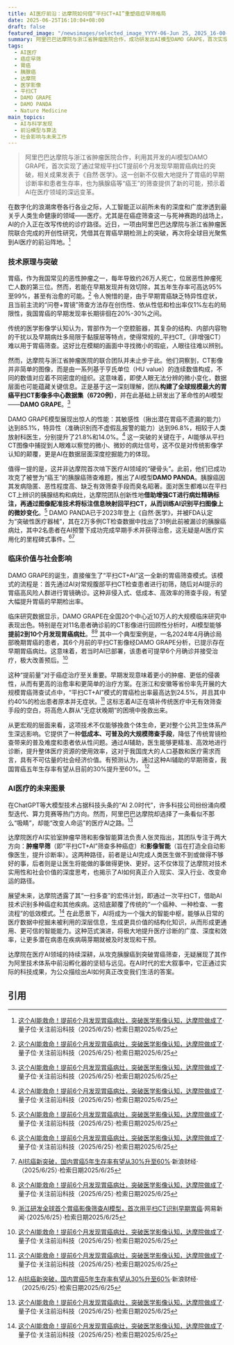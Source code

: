 ```yaml
---
title: AI医疗前沿：达摩院如何借“平扫CT+AI”重塑癌症早筛格局
date: 2025-06-25T16:10:04+08:00
draft: false
featured_image: "/newsimages/selected_image_YYYY-06-Jun 25, 2025_16-00-19-432.jpg"
summary: 阿里巴巴达摩院与浙江省肿瘤医院合作，成功研发出AI模型DAMO GRAPE，首次实现通过常规平扫CT提前6个月发现早期胃癌病灶，这一成果已发表于《自然·医学》。此项技术不仅大幅提升了胃癌的早期诊断率和生存率，还延续了达摩院在攻克“癌王”胰腺癌筛查上的成功经验，预示着AI在医疗领域“一扫多查”的未来，将深刻改变癌症筛查的模式，为人类健康带来革命性影响。
tags: 
  - AI医疗
  - 癌症早筛
  - 胃癌
  - 胰腺癌
  - 达摩院
  - 医学影像
  - 平扫CT
  - DAMO GRAPE
  - DAMO PANDA
  - Nature Medicine
main_topics: 
  - AI与科学发现
  - 前沿模型与算法
  - 社会影响与未来工作
---
```


> 阿里巴巴达摩院与浙江省肿瘤医院合作，利用其开发的AI模型DAMO GRAPE，首次实现了通过常规平扫CT提前6个月发现早期胃癌病灶的突破，相关成果发表于《自然·医学》。这一创新不仅极大地提升了胃癌的早期诊断率和患者生存率，也为胰腺癌等“癌王”的筛查提供了新的可能，预示着AI在医疗领域的深远变革。

在数字化的浪潮席卷各行各业之际，人工智能正以前所未有的深度和广度渗透到最关乎人类生命健康的领域——医疗。尤其是在癌症筛查这一与死神赛跑的战场上，AI的介入正在改写传统的诊疗路径。近日，一项由阿里巴巴达摩院与浙江省肿瘤医院联合完成的开创性研究，凭借其在胃癌早期检测上的突破，再次将全球目光聚焦到AI医疗的前沿阵地。[^1]

### 技术原理与突破

胃癌，作为我国常见的恶性肿瘤之一，每年导致约26万人死亡，位居恶性肿瘤死亡人数的第三位。然而，若能在早期发现并有效切除，其五年生存率可高达95%至99%，甚至有治愈的可能。[^1] 令人惋惜的是，由于早期胃癌缺乏特异性症状，且当前主流的“问卷+胃镜”筛查方法存在创伤性、依从性低和检出率仅1%左右的局限性，我国胃癌的早期发现率长期徘徊在20%-30%之间。

传统的医学影像学认知认为，胃部作为一个空腔脏器，其复杂的结构、内部内容物的干扰以及早期病灶多局限于黏膜层等特点，使得常规的_平扫CT_（非增强CT）难以用于胃癌筛查。这好比在模糊的画面中寻找微小的瑕疵，人眼往往难以辨别。

然而，达摩院与浙江省肿瘤医院的联合团队并未止步于此。他们洞察到，CT影像并非简单的图像，而是由一系列基于亨氏单位（HU value）的连续数值构成，不同的数值对应着不同密度的组织。这意味着，即使人眼无法分辨的微小变化，数据层面也可能蕴藏关键信息。正是基于这一深刻理解，团队**构建了全球规模最大的胃癌平扫CT影像多中心数据集（6720例）**，并在此基础上研发出了革命性的AI模型——**DAMO GRAPE**。[^1]

DAMO GRAPE模型展现出惊人的性能：其敏感性（揪出潜在胃癌不遗漏的能力）达到85.1%，特异性（准确识别而不虚假乱报警的能力）达到96.8%，相较于人类放射科医生，分别提升了21.8%和14.0%。[^1] 这一突破的关键在于，AI能够从平扫CT图像中捕捉到人眼难以察觉的微小、微妙的病灶信号，这不仅是对传统影像学认知的颠覆，更是AI在数据层面深度挖掘能力的体现。

值得一提的是，这并非达摩院首次啃下医疗AI领域的“硬骨头”。此前，他们已成功攻克了被誉为“癌王”的胰腺癌筛查难题，推出了AI模型**DAMO PANDA**。胰腺癌因其发病隐匿、恶性程度高、缺乏有效筛查手段而臭名昭著。面对医生都难以在平扫CT上辨识的胰腺结构和病灶，达摩院团队创新性地**借助增强CT进行病灶精确标注，再通过图像配准技术将标注信息映射回平扫CT，从而训练AI识别平扫图像上的微妙变化**。[^1] DAMO PANDA已于2023年登上《自然·医学》，并被FDA认定为“突破性医疗器械”，其在2万多例CT检查数据中找出了31例此前被漏诊的胰腺癌病灶，其中2名患者在AI预警下成功完成早期手术并获得治愈，这无疑是AI医疗实用化的里程碑式事件。[^1][^5]

### 临床价值与社会影响

DAMO GRAPE的诞生，直接催生了“平扫CT+AI”这一全新的胃癌筛查模式。该模式的流程是：首先通过AI对常规腹部平扫CT检查患者进行初筛，随后对AI提示的胃癌高风险人群进行胃镜确诊。这种非侵入式、低成本、高效率的筛查手段，有望大幅提升胃癌的早期检出率。

临床研究数据显示，DAMO GRAPE在全国20个中心近10万人的大规模临床研究中表现出色。特别是在对11名患者确诊前的CT影像进行回顾性分析时，AI模型能够**提前2到10个月发现胃癌病灶**。[^1][^3] 其中一个典型案例是，一名2024年4月确诊局部晚期胃癌的患者，其6个月前的平扫CT影像经DAMO GRAPE分析，已提示存在早期胃癌病灶。这意味着，若当时AI已部署，该患者可提早6个月确诊并接受治疗，极大改善预后。[^1]

这种“提前量”对于癌症治疗至关重要。早期发现意味着更小的肿瘤、更低的侵袭性，从而有更高的治愈率和更简单的治疗方案。在浙江和安徽等省份率先开展的大规模胃癌筛查试点中，“平扫CT+AI”模式的胃癌检出率最高达到24.5%，并且其中约40%的检出患者原本并无症状。[^1] 这标志着AI正在填补传统医疗中无有效筛查手段的空白，将高危人群从“无症状晚期”的困境中挽救出来。

从更宏观的层面来看，这项技术不仅能够挽救个体生命，更对整个公共卫生体系产生深远影响。它提供了一种**低成本、可普及的大规模筛查手段**，降低了传统胃镜检查带来的普及难度和患者依从性问题。通过AI辅助，医生能够更精准、高效地进行诊断，提升整体医疗资源的使用效率，这对于我国庞大的人口基数和医疗需求而言，具有不可估量的社会经济价值。有预测认为，通过这种AI辅助的早期筛查，我国胃癌五年生存率有望从目前的30%提升至60%。[^5]

### AI医疗的未来图景

在ChatGPT等大模型技术占据科技头条的“AI 2.0时代”，许多科技公司纷纷涌向模型迭代、算力竞赛等热门方向。然而，阿里巴巴达摩院却选择了一条看似不那么“吸睛”，却能“改变人命运”的医疗AI之路。[^1]

达摩院医疗AI实验室肿瘤早筛和影像智能算法负责人张灵指出，其团队专注于两大方向：**肿瘤早筛**（即“平扫CT+AI”筛查多种癌症）和**影像智能**（旨在打造全自动影像医生，提升诊断率）。这两种路径，前者是让AI完成人类医生做不到或做得不够好的事，后者则是让医生将能做的事做得更快、更好。这不仅体现了达摩院对技术实用性和社会价值的深度思考，也揭示了AI如何真正介入现实、深入行业、改变命运的路径。

展望未来，达摩院透露了其“一扫多查”的宏伟计划，即通过一次平扫CT，借助AI技术识别多种癌症和其他疾病。这彻底颠覆了传统的“一个癌种、一种检查、一套流程”的低效模式。[^1] 在此愿景下，AI将成为一个强大的智能中枢，能够从日常的医疗数据中挖掘未被利用的深层信息，生成更具价值的结构化知识，从而形成更通用、更可信的智能能力。这种范式演进，将极大地提升医疗诊断的广度、深度和效率，让更多潜在病患在疾病萌芽期就被及时发现和干预。

达摩院在医疗AI领域的持续深耕，从攻克胰腺癌到突破胃癌筛查，无疑展现了其作为阿里技术体系中前沿孵化器的坚韧与远见。在AI时代的宏大叙事中，它正通过实际的科技成果，为公众描绘出AI如何真正改变我们生活的答案。

## 引用

[^1]: [这个AI能救命！提前6个月发现胃癌病灶，突破医学影像认知，达摩院做成了](https://www.qbitai.com/2025/06/300840.html)·量子位·关注前沿科技（2025/6/25）·检索日期2025/6/25
[^2]: [这个AI能救命！提前6个月发现胃癌病灶，突破医学影像认知](https://finance.sina.com.cn/tech/csj/2025-06-25/doc-infchkcn5726073.shtml)·新浪财经·（2025/6/25）·检索日期2025/6/25
[^3]: [浙江研发全球首个胃癌影像筛查AI模型，首次用平扫CT识别早期胃癌](https://m.163.com/news/article/K2TJHFKL05506BEH.html)·网易新闻·（2025/6/25）·检索日期2025/6/25
[^4]: [胃癌筛查困局有望破解：AI影像分析推动胃癌早筛智能发展](http://www.news.cn/tech/20250625/431357e2e37445cfa9f79fef246ea9c1/c.html)·新华网·（2025/6/25）·检索日期2025/6/25
[^5]: [AI抗癌新突破，国内胃癌5年生存率有望从30%升至60%](https://finance.sina.com.cn/roll/2025-06-25/doc-infchkcn5729729.shtml)·新浪财经·（2025/6/25）·检索日期2025/6/25
